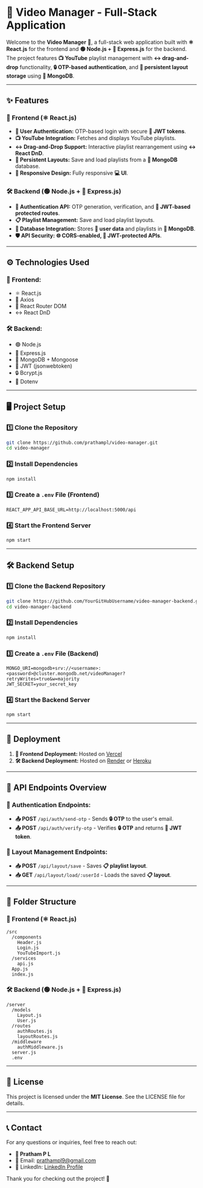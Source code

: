 # 🎥 Video Manager - Full-Stack Application

Welcome to the **Video Manager** 🚀, a full-stack web application built with **⚛️ React.js** for the frontend and **🟢 Node.js + 🚚 Express.js** for the backend. The project features **📺 YouTube** playlist management with **↔️ drag-and-drop** functionality, **🔒 OTP-based authentication**, and **💾 persistent layout storage** using **🍃 MongoDB**.

---

## **✨ Features**

### **🎨 Frontend (⚛️ React.js)**
- **🔐 User Authentication:** OTP-based login with secure **🔑 JWT tokens**.
- **📺 YouTube Integration:** Fetches and displays YouTube playlists.
- **↔️ Drag-and-Drop Support:** Interactive playlist rearrangement using **↔️ React DnD**.
- **💾 Persistent Layouts:** Save and load playlists from a **🍃 MongoDB** database.
- **📱 Responsive Design:** Fully responsive **💻 UI**.

### **🛠️ Backend (🟢 Node.js + 🚚 Express.js)**
- **🔐 Authentication API:** OTP generation, verification, and **🔑 JWT-based protected routes**.
- **📋 Playlist Management:** Save and load playlist layouts.
- **💾 Database Integration:** Stores **👤 user data** and playlists in **🍃 MongoDB**.
- **🛡️ API Security:** **🌐 CORS-enabled, 🔑 JWT-protected APIs**.

---

## **⚙️ Technologies Used**

### **🎨 Frontend:**
- ⚛️ React.js
- 📡 Axios
- 🧭 React Router DOM
- ↔️ React DnD

### **🛠️ Backend:**
- 🟢 Node.js
- 🚚 Express.js
- 🍃 MongoDB + Mongoose
- 🔑 JWT (jsonwebtoken)
- 🔒 Bcrypt.js
- 🧾 Dotenv

---

## **🖥️ Project Setup**

### **1️⃣ Clone the Repository**
```bash
git clone https://github.com/prathampl/video-manager.git
cd video-manager
```

### **2️⃣ Install Dependencies**
```bash
npm install
```

### **3️⃣ Create a `.env` File (Frontend)**
```
REACT_APP_API_BASE_URL=http://localhost:5000/api
```

### **4️⃣ Start the Frontend Server**
```bash
npm start
```

---

## **🛠️ Backend Setup**

### **1️⃣ Clone the Backend Repository**
```bash
git clone https://github.com/YourGitHubUsername/video-manager-backend.git
cd video-manager-backend
```

### **2️⃣ Install Dependencies**
```bash
npm install
```

### **3️⃣ Create a `.env` File (Backend)**
```
MONGO_URI=mongodb+srv://<username>:<password>@cluster.mongodb.net/videoManager?retryWrites=true&w=majority
JWT_SECRET=your_secret_key
```

### **4️⃣ Start the Backend Server**
```bash
npm start
```

---

## **🚀 Deployment**

1. **🎨 Frontend Deployment:** Hosted on [Vercel](https://vercel.com/)
2. **🛠️ Backend Deployment:** Hosted on [Render](https://render.com/) or [Heroku](https://heroku.com/)

---

## **📡 API Endpoints Overview**

### **🔐 Authentication Endpoints:**
- **📤 POST** `/api/auth/send-otp` - Sends **🔒 OTP** to the user's email.
- **📤 POST** `/api/auth/verify-otp` - Verifies **🔒 OTP** and returns **🔑 JWT token**.

### **💾 Layout Management Endpoints:**
- **📥 POST** `/api/layout/save` - Saves **📋 playlist layout**.
- **📥 GET** `/api/layout/load/:userId` - Loads the saved **📋 layout**.

---

## **📂 Folder Structure**

### **🎨 Frontend (⚛️ React.js)**
```
/src
  /components
    Header.js
    Login.js
    YouTubeImport.js
  /services
    api.js
  App.js
  index.js
```

### **🛠️ Backend (🟢 Node.js + 🚚 Express.js)**
```
/server
  /models
    Layout.js
    User.js
  /routes
    authRoutes.js
    layoutRoutes.js
  /middleware
    authMiddleware.js
  server.js
  .env
```

---

## **📜 License**
This project is licensed under the **MIT License**. See the LICENSE file for details.

---

## **📞 Contact**
For any questions or inquiries, feel free to reach out:

- **👤 Pratham P L**
- 📧 Email: [prathampl9@gmail.com](mailto:prathampl9@gmail.com)
- 🔗 LinkedIn: [LinkedIn Profile](https://linkedin.com/in/prathampl)

Thank you for checking out the project! 🎉

